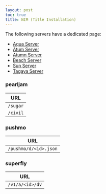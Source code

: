 ```yaml
---
layout: post
toc: true
title: NIM (Title Installation)
---
```


The following servers have a dedicated page:
* [Aqua Server](/docs/switch/aqua)
* [Atum Server](/docs/switch/atum)
* [Atumn Server](/docs/switch/atumn)
* [Beach Server](/docs/switch/beach)
* [Sun Server](/docs/switch/sun)
* [Tagaya Server](/docs/switch/sun)

### pearljam

| URL      |
|----------|
| `/sugar` |
| `/civil` |

### pushmo

| URL                   |
|-----------------------|
| `/pushmo/d/<id>.json` |

### superfly

| URL             |
|-----------------|
| `/v1/a/<id>/dv` |
